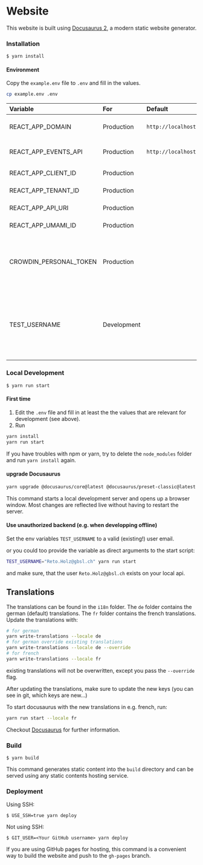 # Website

This website is built using [Docusaurus 2](https://docusaurus.io/), a modern static website generator.

### Installation

```
$ yarn install
```

#### Environment

Copy the `example.env` file to `.env` and fill in the values.

```bash
cp example.env .env
```

| Variable               | For         | Default                 | Example                                | Description                                                                                                                        |
|:-----------------------|:------------|:------------------------|:---------------------------------------|:-----------------------------------------------------------------------------------------------------------------------------------|
| REACT_APP_DOMAIN       | Production  | `http://localhost:3000` |                                        | Domain of the hosted app                                                                                                           |
| REACT_APP_EVENTS_API   | Production  | `http://localhost:3002` |                                        | Url of the API Endpoint                                                                                                            |
| REACT_APP_CLIENT_ID    | Production  |                         |                                        | Azure ID: Client ID                                                                                                                |
| REACT_APP_TENANT_ID    | Production  |                         |                                        | Azure AD: Tenant Id                                                                                                                |
| REACT_APP_API_URI      | Production  |                         |                                        | Azure AD: API Url                                                                                                                  |
| REACT_APP_UMAMI_ID     | Production  |                         |                                        | For user stats                                                                                                                     |
| CROWDIN_PERSONAL_TOKEN | Production  |                         |                                        | Used to download translations during build step. (Not used currently)                                                              |
| TEST_USERNAME          | Development |                         | `admin.bar@bazz.ch`                    | To log in offline. Must be the same as `ADMIN_EMAIL` or `USER_EMAIL` in [👉 Dev-Backend](https://github.com/lebalz/events-api#env) |

### Local Development

```
$ yarn run start
```

#### First time

1. Edit the `.env` file and fill in at least the the values that are relevant for development (see above).
2. Run
```bash
yarn install
yarn run start
```

If you have troubles with npm or yarn, try to delete the `node_modules` folder and run `yarn install` again.

#### upgrade Docusaurus

```bash
yarn upgrade @docusaurus/core@latest @docusaurus/preset-classic@latest @docusaurus/module-type-aliases@latest @docusaurus/types@latest @tsconfig/docusaurus@latest
```

This command starts a local development server and opens up a browser window. Most changes are reflected live without having to restart the server.

#### Use unauthorized backend (e.g. when developping offline)

Set the env variables `TEST_USERNAME` to a valid (existing!) user email.

or you could too provide the variable as direct arguments to the start script:

```bash
TEST_USERNAME="Reto.Holz@gbsl.ch" yarn run start
```

and make sure, that the user `Reto.Holz@gbsl.ch` exists on your local api.

## Translations

The translations can be found in the `i18n` folder. The `de` folder contains the german (default) translations. The `fr` folder contains the french translations.
Update the translations with:

```bash
# for german
yarn write-translations --locale de
# for german override existing translations
yarn write-translations --locale de --override
# for french
yarn write-translations --locale fr
```

existing translations will not be overwritten, except you pass the `--override` flag.

After updating the translations, make sure to update the new keys (you can see in git, which keys are new...)

To start docusaurus with the new translations in e.g. french, run:

```bash
yarn run start --locale fr
```

Checkout [Docusaurus](https://docusaurus.io/docs/i18n/tutorial) for further information.

### Build

```
$ yarn build
```

This command generates static content into the `build` directory and can be served using any static contents hosting service.

### Deployment

Using SSH:

```
$ USE_SSH=true yarn deploy
```

Not using SSH:

```
$ GIT_USER=<Your GitHub username> yarn deploy
```

If you are using GitHub pages for hosting, this command is a convenient way to build the website and push to the `gh-pages` branch.
